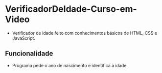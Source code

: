 # VerificadorDeIdade-Curso-em-Video
* Verificador de idade feito com conhecimentos básicos de HTML, CSS e JavaScript.
## Funcionalidade
* Programa pede o ano de nascimento e identifica a idade.

